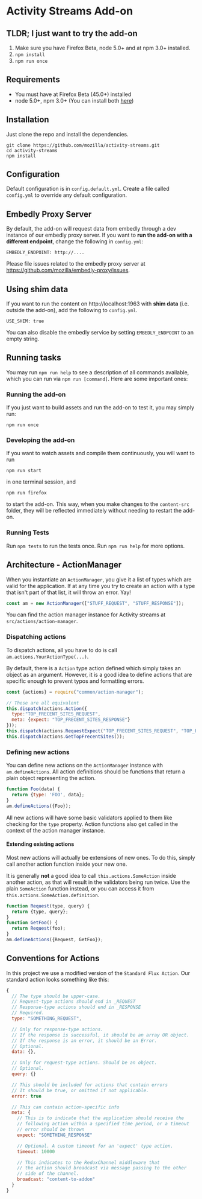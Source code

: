 # Activity Streams Add-on

## TLDR; I just want to try the add-on

1. Make sure you have Firefox Beta, node 5.0+ and at npm 3.0+ installed.
2. `npm install`
3. `npm run once`

## Requirements

* You must have at Firefox Beta (45.0+) installed
* node 5.0+, npm 3.0+ (You can install both [here](https://nodejs.org))

## Installation

Just clone the repo and install the dependencies.

```
git clone https://github.com/mozilla/activity-streams.git
cd activity-streams
npm install
```

## Configuration

Default configuration is in `config.default.yml`. Create a file called `config.yml` to override any default configuration.

## Embedly Proxy Server

By default, the add-on will request data from embedly through a dev instance of our embedly proxy server. If you want to **run the add-on with a different endpoint**, change the following in `config.yml`:

```
EMBEDLY_ENDPOINT: http://....
```
Please file issues related to the embedly proxy server at https://github.com/mozilla/embedly-proxy/issues.

## Using shim data

If you want to run the content on http://localhost:1963 with **shim data** (i.e. outside the add-on), add the following to `config.yml`.
```
USE_SHIM: true
```

You can also disable the embedly service by setting `EMBEDLY_ENDPOINT` to an empty string.

## Running tasks

You may run `npm run help` to see a description of all commands available, which you can run via `npm run [command]`. Here are some important ones:

### Running the add-on

If you just want to build assets and run the add-on to test it, you may simply run:

`npm run once`

### Developing the add-on

If you want to watch assets and compile them continuously, you will want to run
```
npm run start
```
in one terminal session, and
```
npm run firefox
```
to start the add-on. This way, when you make changes to the `content-src` folder, they will be reflected immediately without needing to restart the add-on.

### Running Tests

Run `npm tests` to run the tests once. Run `npm run help` for more options.

## Architecture - ActionManager
When you instantiate an `ActionManager`, you give it a list of types which are valid for the application. If at any time you try to create an action with a type that isn't part of that list, it will throw an error. Yay!

```js
const am = new ActionManager(["STUFF_REQUEST", "STUFF_RESPONSE"]);

```

You can find the action manager instance for Activity streams at `src/actions/action-manager`.

### Dispatching actions
To dispatch actions, all you have to do is call `am.actions.YourActionType(...)`.

By default, there is a `Action` type action defined which simply takes an object as an argument. However, it is a good idea to define actions that are specific enough to prevent typos and formatting errors.

```js
const {actions} = require("common/action-manager");

// These are all equivalent
this.dispatch(actions.Action({
  type:"TOP_FRECENT_SITES_REQUEST",
  meta: {expect: "TOP_FRECENT_SITES_RESPONSE"}
}));
this.dispatch(actions.RequestExpect("TOP_FRECENT_SITES_REQUEST", "TOP_FRECENT_SITES_RESPONSE"));
this.dispatch(actions.GetTopFrecentSites());
```

### Defining new actions
You can define new actions on the `ActionManager` instance with `am.defineActions`. All action definitions should be functions that return a plain object representing the action.

```js
function Foo(data) {
  return {type: 'FOO', data};
}
am.defineActions({Foo});
```

All new actions will have some basic validators applied to them like checking for the `type` property. Action functions also get called in the context of the action manager instance.

#### Extending existing actions
Most new actions will actually be extensions of new ones. To do this, simply call another action function inside your new one.

It is generally **not** a good idea to call `this.actions.SomeAction` inside another action, as that will result in the validators being run twice. Use the plain `SomeAction` function instead, or you can access it from `this.actions.SomeAction.definition`.

```js
function Request(type, query) {
  return {type, query};
}
function GetFoo() {
  return Request(foo);
}
am.defineActions({Request, GetFoo});
```

## Conventions for Actions
In this project we use a modified version of the `Standard Flux Action`. Our standard action looks something like this:

```js
{
  // The type should be upper-case.
  // Request-type actions should end in _REQUEST
  // Response-type actions should end in _RESPONSE
  // Required.
  type: "SOMETHING_REQUEST",

  // Only for response-type actions.
  // If the response is successful, it should be an array OR object.
  // If the response is an error, it should be an Error.
  // Optional.
  data: {},

  // Only for request-type actions. Should be an object.
  // Optional.
  query: {}

  // This should be included for actions that contain errors
  // It should be true, or omitted if not applicable.
  error: true

  // This can contain action-specific info
  meta: {
    // This is to indicate that the application should receive the
    // following action within a specified time period, or a timeout
    // error should be thrown
    expect: "SOMETHING_RESPONSE"

    // Optional. A custom timeout for an 'expect' type action.
    timeout: 10000

    // This indicates to the ReduxChannel middleware that
    // the action should broadcast via message passing to the other
    // side of the channel.
    broadcast: "content-to-addon"
  }
}
```
